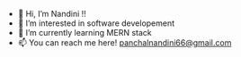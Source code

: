 - 👋 Hi, I’m Nandini !!
- 👀 I’m interested in software developement
- 🌱 I’m currently learning MERN stack
- 📫 You can reach me here! panchalnandini66@gmail.com

<!---
nandinipanchal/nandinipanchal is a ✨ special ✨ repository because its `README.md` (this file) appears on your GitHub profile.
You can click the Preview link to take a look at your changes.
--->
